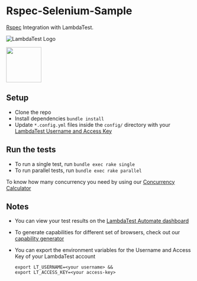 # Rspec-Selenium-Sample
[Rspec](http://rspec.info/) Integration with LambdaTest.

![LambdaTest Logo](https://www.lambdatest.com/static/images/logo.svg)

<img src = 'http://rspec.info/images/logo.png' height="95">


## Setup
* Clone the repo
* Install dependencies `bundle install`
* Update `*.config.yml` files inside the `config/` directory with your [LambdaTest Username and Access Key](https://automation.lambdatest.com/)

## Run the tests
* To run a single test, run `bundle exec rake single`
* To run parallel tests, run `bundle exec rake parallel`

 To know how many concurrency you need by using our [Concurrency Calculator](https://www.lambdatest.com/concurrency-calculator)

## Notes
* You can view your test results on the [LambdaTest Automate dashboard](https://www.automation.lambdatest.com)
* To generate capabilities for different set of browsers, check out our [capability generator](https://www.lambdatest.com/capabilities-generator/)
* You can export the environment variables for the Username and Access Key of your LambdaTest account

  ```
  export LT_USERNAME=<your username> &&
  export LT_ACCESS_KEY=<your access-key>
  ```
